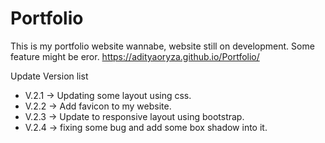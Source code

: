 # Portfolio

This is my portfolio website wannabe, website still on development. Some feature might be eror.
https://adityaoryza.github.io/Portfolio/

Update Version list

- V.2.1 -> Updating some layout using css.
- V.2.2 -> Add favicon to my website.
- V.2.3 -> Update to responsive layout using bootstrap.
- V.2.4 -> fixing some bug and add some box shadow into it.
